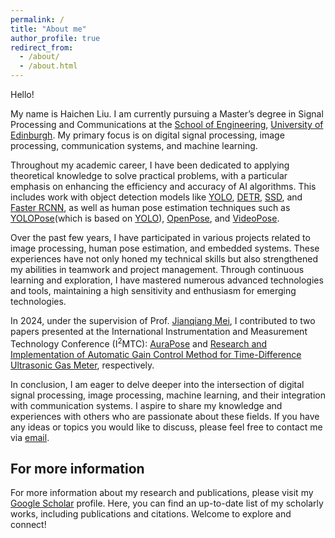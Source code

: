 ```yaml
---
permalink: /
title: "About me"
author_profile: true
redirect_from: 
  - /about/
  - /about.html
---
```


Hello! 

My name is Haichen Liu. I am currently pursuing a Master’s degree in Signal Processing and Communications at the [School of Engineering](https://eng.ed.ac.uk/), [University of Edinburgh](https://www.ed.ac.uk/). My primary focus is on digital signal processing, image processing, communication systems, and machine learning.

Throughout my academic career, I have been dedicated to applying theoretical knowledge to solve practical problems, with a particular emphasis on enhancing the efficiency and accuracy of AI algorithms. This includes work with object detection models like [YOLO](https://github.com/ultralytics/ultralytics), [DETR](https://github.com/facebookresearch/detr), [SSD](https://github.com/amdegroot/ssd.pytorch), and [Faster RCNN](https://github.com/jwyang/faster-rcnn.pytorch), as well as human pose estimation techniques such as [YOLOPose](https://arxiv.org/abs/2204.06806)(which is based on [YOLO](https://github.com/ultralytics/ultralytics)), [OpenPose](https://github.com/CMU-Perceptual-Computing-Lab/openpose), and [VideoPose](https://github.com/facebookresearch/VideoPose3D).

Over the past few years, I have participated in various projects related to image processing, human pose estimation, and embedded systems. These experiences have not only honed my technical skills but also strengthened my abilities in teamwork and project management. Through continuous learning and exploration, I have mastered numerous advanced technologies and tools, maintaining a high sensitivity and enthusiasm for emerging technologies.

In 2024, under the supervision of Prof. [Jianqiang Mei](https://www.researchgate.net/profile/Jianqiang-Mei), I contributed to two papers presented at the International Instrumentation and Measurement Technology Conference (I<sup>2</sup>MTC): [AuraPose](https://ieeexplore.ieee.org/document/10561032) and
[Research and Implementation of Automatic Gain Control Method for Time-Difference Ultrasonic Gas Meter](https://ieeexplore.ieee.org/document/10561236), respectively.

In conclusion, I am eager to delve deeper into the intersection of digital signal processing, image processing, machine learning, and their integration with communication systems. I aspire to share my knowledge and experiences with others who are passionate about these fields. If you have any ideas or topics you would like to discuss, please feel free to contact me via [email](haichenliu2025@gmail.com).

For more information
------
For more information about my research and publications, please visit my [Google Scholar](https://scholar.google.com/citations?hl=en&user=wv4jqDEAAAAJ) profile. Here, you can find an up-to-date list of my scholarly works, including publications and citations. Welcome to explore and connect!

